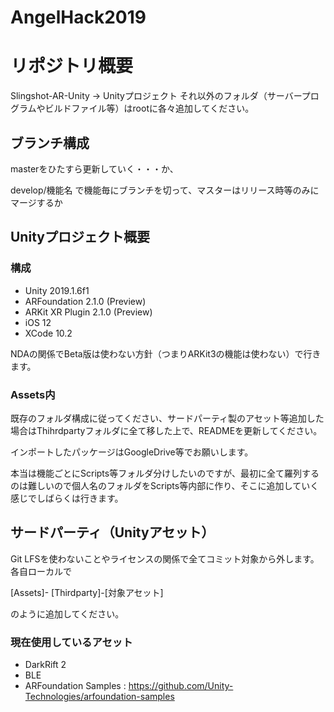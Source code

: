 # AngelHack2019

# リポジトリ概要
Slingshot-AR-Unity -> Unityプロジェクト
それ以外のフォルダ（サーバープログラムやビルドファイル等）はrootに各々追加してください。


## ブランチ構成
masterをひたすら更新していく・・・か、

develop/機能名
で機能毎にブランチを切って、マスターはリリース時等のみにマージするか

## Unityプロジェクト概要

### 構成

- Unity 2019.1.6f1
- ARFoundation 2.1.0 (Preview)
- ARKit XR Plugin 2.1.0 (Preview)
- iOS 12
- XCode 10.2

NDAの関係でBeta版は使わない方針（つまりARKit3の機能は使わない）で行きます。

### Assets内
既存のフォルダ構成に従ってください、サードパーティ製のアセット等追加した場合はThihrdpartyフォルダに全て移した上で、READMEを更新してください。

インポートしたパッケージはGoogleDrive等でお願いします。

本当は機能ごとにScripts等フォルダ分けしたいのですが、最初に全て羅列するのは難しいので個人名のフォルダをScripts等内部に作り、そこに追加していく感じでしばらくは行きます。

## サードパーティ（Unityアセット）
Git LFSを使わないことやライセンスの関係で全てコミット対象から外します。各自ローカルで

[Assets]- [Thirdparty]-[対象アセット]

のように追加してください。


### 現在使用しているアセット
- DarkRift 2
- BLE
- ARFoundation Samples : https://github.com/Unity-Technologies/arfoundation-samples

